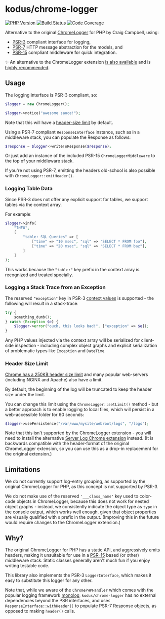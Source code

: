 kodus/chrome-logger
===================

[![PHP Version](https://img.shields.io/badge/php-8.0%2B-blue.svg)](https://packagist.org/packages/kodus/chrome-logger)
[![Build Status](https://travis-ci.org/kodus/chrome-logger.svg?branch=master)](https://travis-ci.org/kodus/chrome-logger)
[![Code Coverage](https://scrutinizer-ci.com/g/kodus/chrome-logger/badges/coverage.png?b=master)](https://scrutinizer-ci.com/g/kodus/chrome-logger/?branch=master)

Alternative to the original [ChromeLogger](https://craig.is/writing/chrome-logger) for PHP by Craig Campbell, using:

 * [PSR-3](http://www.php-fig.org/psr/psr-3/) compliant interface for logging,
 * [PSR-7](http://www.php-fig.org/psr/psr-7/) HTTP message abstraction for the models, and
 * [PSR-15](https://www.php-fig.org/psr/psr-15/) compliant middleware for quick integration.

✨ An alternative to the ChromeLogger extension [is also available](http://github.com/kodus/server-log)
and is [highly recommended](#header-size-limit).

## Usage

The logging interface is PSR-3 compliant, so:

```php
$logger = new ChromeLogger();

$logger->notice("awesome sauce!");
```

Note that this will have a [header-size limit](#header-size-limit) by default.

Using a PSR-7 compliant `ResponseInterface` instance, such as in a middleware stack, you can populate
the Response as follows:

```php
$response = $logger->writeToResponse($response);
```

Or just add an instance of the included PSR-15 `ChromeLoggerMiddleware` to the top of your middleware stack.

If you're not using PSR-7, emitting the headers old-school is also possible with `ChromeLogger::emitHeader()`.

### Logging Table Data

Since PSR-3 does not offer any explicit support for tables, we support tables via the context array.

For example:

```php
$logger->info(
    "INFO",
    [
        "table: SQL Queries" => [
            ["time" => "10 msec", "sql" => "SELECT * FROM foo"],
            ["time" => "20 msec", "sql" => "SELECT * FROM baz"],
        ]
    ]
);
```

This works because the `"table:"` key prefix in the context array is recognized and treated specially.

### Logging a Stack Trace from an Exception

The reserved `"exception"` key in PSR-3 [context values](http://www.php-fig.org/psr/psr-3/#1-3-context) is supported -
the following will result in a stack-trace:

```php
try {
    something_dumb();
} catch (Exception $e) {
    $logger->error("ouch, this looks bad!", ["exception" => $e]);
}
```

Any PHP values injected via the context array will be serialized for client-side inspection - including complex
object graphs and explicit serialization of problematic types like `Exception` and `DateTime`.


<a name="header-size-limit"></a>
### Header Size Limit

[Chrome has a 250KB header size limit](https://cs.chromium.org/chromium/src/net/http/http_stream_parser.h?q=ERR_RESPONSE_HEADERS_TOO_BIG&sq=package:chromium&dr=C&l=159)
and many popular web-servers (including NGINX and Apache) also have a limit.

By default, the beginning of the log will be truncated to keep the header size under the limit.

You can change this limit using the `ChromeLogger::setLimit()` method - but a better approach is
to enable logging to local files, which will persist in a web-accessible folder for 60 seconds:

```php
$logger->usePersistence("/var/www/mysite/webroot/logs", "/logs");
```

Note that this isn't supported by the ChromeLogger extension - you will need to install the alternative
[Server Log Chrome extension](http://github.com/kodus/server-log) instead. (It is backwards
compatible with the header-format of the original ChromeLogger extension, so you can use this as
a drop-in replacement for the original extension.)


## Limitations

We do not currently support log-entry grouping, as supported by the original ChromeLogger for PHP, as
this concept is not supported by PSR-3.

We do not make use of the reserved `'___class_name'` key used to color-code objects in ChromeLogger, because this
does not work for nested object graphs - instead, we consistently indicate the object type as `type` in the console
output, which works well enough, given that object properties are visually qualified with `$` prefix in the output.
(Improving this in the future would require changes to the ChromeLogger extension.)


## Why?

The original ChromeLogger for PHP has a static API, and aggressively emits headers, making it unsuitable
for use in a [PSR-15](https://github.com/http-interop/http-middleware) based (or other) middleware stack.
Static classes generally aren't much fun if you enjoy writing testable code.

This library also implements the PSR-3 `LoggerInterface`, which makes it easy to substitute this logger
for any other.

Note that, while we aware of the `ChromePHPHandler` which comes with the popular logging framework
[monolog](https://github.com/Seldaek/monolog/), `kodus/chrome-logger` has no external dependencies
beyond the PSR interfaces, and uses `ResponseInterface::withHeader()` to populate PSR-7 Response objects,
as opposed to making `header()` calls.
